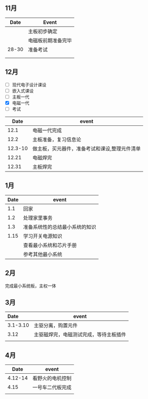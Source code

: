 ## 11月

| Date  | Event              |
| ----- | ------------------ |
|       | 主板初步确定       |
|       | 电磁板前期准备完毕 |
| 28-30 | 准备考试           |
|       |                    |
|       |                    |

## 12月

- [ ] 现代电子设计课设
- [ ] 嵌入式课设
- [ ] 主板一代
- [x] 电磁一代
- [ ] 考试

| Date    | event                                         |
| ------- | --------------------------------------------- |
| 12.1    | 电磁一代完成                                  |
| 12.2    | 主板准备，复习信息论                          |
| 12.3-10 | 做主板，买元器件，准备考试和课设,整理元件清单 |
| 12.21   | 电磁焊完                                      |
| 12.31   | 主板焊完                                      |

## 1月

| Date | event                          |
| ---- | ------------------------------ |
| 1.1  | 回家                           |
| 1.2  | 处理家里事务                   |
| 1.3  | 准备系统性的总结最小系统的知识 |
| 1.15 | 学习开关电源知识               |
|      | 查看最小系统和芯片手册         |
|      | 参考其他最小系统               |

## 2月

完成最小系统板，主权一体

## 3月

| Date     | event                                  |
| :------- | -------------------------------------- |
| 3.1-3.10 | 主驱分离，购置元件                     |
| 3.12     | 主驱磁焊完，电磁测试完成，等待主板插件 |
|          |                                        |

## 4月

| Date    | event            |
| ------- | ---------------- |
| 4.12-14 | 看野火的电机控制 |
| 4.15    | 一号车二代板完成 |
|         |                  |

